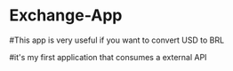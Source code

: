 # Exchange-App

#This app is very useful if you want to convert USD to BRL

#it's my first application that consumes a external API
